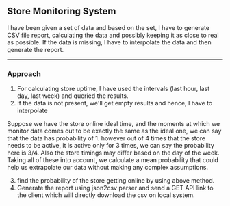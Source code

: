 ## Store Monitoring System

I have been given a set of data and based on the set, I have to generate CSV file report, calculating the data and possibly keeping it as close to real as possible.
If the data is missing, I have to interpolate the data and then generate the report.
___

### Approach

1. For calculating store uptime, I have used the intervals (last hour, last day, last week) and queried the results.
2. If the data is not present, we'll get empty results and hence, I have to interpolate

Suppose we have the store online ideal time, and the moments at which we monitor data comes out to be exactly the same as the ideal one, we can say that the data has probability of 1.
however out of 4 times that the store needs to be active, it is active only for 3 times, we can say the probability here is 3/4. Also the store timings may differ based on the day of the week.
Taking all of these into account, we calculate a mean probability that could help us extrapolate our data without making any complex assumptions.

3. find the probability of the store getting online by using above method.
4. Generate the report using json2csv parser and send a GET API link to the client which will directly download the csv on local system.

